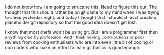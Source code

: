 
I do not know how I am going to structure this. Need to figure this out. The thought that this should rather be on git came to my mind when I was trying to sleep yesterday night, and today I thought that I should at least create a placeholder git repository so that this good idea doesn't get lost.

I know that most chefs won't be using git. But I am a programmer first then anything else by profession. And I think having contributions or peer reviews from cooking enthusiasts who are into even little bit of coding or non coders who make an effort to learn git basics is good enough.
